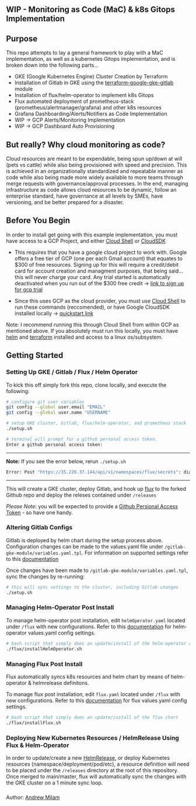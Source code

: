 ## WIP - Monitoring as Code (MaC) & k8s Gitops Implementation

## Purpose
This repo attempts to lay a general framework to play with a MaC implementation, as well as a kubernetes Gitops implementation, and is broken down into the following parts...

- GKE (Google Kubernetes Engine) Cluster Creation by Terraform
- Installation of Gitlab in GKE using  the [terraform-google-gke-gitlab](https://github.com/terraform-google-modules/terraform-google-gke-gitlab) module
- Installation of flux/helm-operator to implement k8s Gitops
- Flux automated deployment of prometheus-stack (prometheus/alertmanager/grafana) and other k8s resources
- Grafana Dashboarding/Alerts/Notifiers as Code Implementation
- WIP -> GCP Alerts/Monitoring Implementation
- WIP -> GCP Dashboard Auto Provisioning

## But really? Why cloud monitoring as code?
Cloud resources are meant to be expendable, being spun up/down at will (pets vs cattle) while also being provisioned with speed and precision. This is achieved in an organizationally standardized and repeatable manner as code while also being made more widely available to more teams through merge requests with governance/approval processes.
In the end, managing infrastructure as code allows cloud resources to be dynamic, follow an enterprise standard, have governance at all levels by SMEs, have versioning, and be better prepared for a disaster.

## Before You Begin
In order to install get going with this example implementation, you must have access to a GCP Project, and either [Cloud Shell](https://cloud.google.com/shell) or [CloudSDK](https://cloud.google.com/sdk/docs/quickstart)

- This requires that you have a google cloud project to work with. Google offers a free tier of GCP (one per each Gmail account) that equates to $300 of free resources. Signing up for this will require a credit/debit card for account creation and managment purposes, that being said... this will never charge your card. Any trial started is automatically deactivated when you run out of the $300 free credit -> [link to sign up for gcp trial](https://cloud.google.com/free)

- Since this uses GCP as the cloud provider, you must use [Cloud Shell](https://cloud.google.com/shell/docs) to run these commands (reccomended), or have Google CloudSDK installed locally -> [quickstart link](https://cloud.google.com/sdk/docs/quickstart)

Note: I recommend running this through Cloud Shell from within GCP as mentioned above. If you absolutely must run this locally, you must have [helm](https://helm.sh/docs/intro/install/) and [terraform](https://learn.hashicorp.com/tutorials/terraform/install-cli) installed and access to a linux os/subsystem.

## Getting Started
### Setting Up GKE / Gitlab / Flux / Helm Operator

To kick this off  simply fork this repo, clone locally, and execute the following:

```bash
# configure git user variables
git config --global user.email "EMAIL"
git config --global user.name "USERNAME"

# setup GKE cluster, Gitlab, flux/helm-operator, and prometheus stack
./setup.sh

# terminal will prompt for a github personal access token.
Enter a github personal access token:
```
---
**Note:** If you see the error below, rerun `./setup.sh`

```bash
Error: Post "https://35.226.37.144/api/v1/namespaces/flux/secrets": dial tcp 35.226.37.144:443: i/o timeout
```

---

This will create a GKE cluster, deploy Gitlab, and hook up [flux](https://fluxcd.io/) to the forked Github repo and deploy the releses contained under `/releases`

*Please Note*: you will be expected to provide a [Github Persional Access Token](https://docs.github.com/en/free-pro-team@latest/github/authenticating-to-github/creating-a-personal-access-token) - so have one handy.

### Altering Gitlab Configs
Gitlab is deployed by helm chart during the setup process above. Configuration changes can be made to the values.yaml file under `/gitlab-gke-module/variables.yaml.tpl`. For information on supported settings refer to this [documentation](https://gitlab.com/gitlab-org/charts/gitlab/-/blob/master/values.yaml)

Once changes have been made to `/gitlab-gke-module/variables.yaml.tpl`, sync the changes by re-running:
```bash 
# this will sync settings to the cluster, including Gitlab changes
./setup.sh
```
### Managing Helm-Operator Post Install
To manage helm-operator post installation, edit `helmOperator.yaml` located under `/flux` with new configurations. Refer to this [documentation](https://github.com/fluxcd/helm-operator/blob/master/chart/helm-operator/values.yaml) for helm-operator values.yaml config settings.
```bash
# bash script that simply does an update/install of the helm-operator chart
./flux/installHelmOperator.sh
```

### Managing Flux Post Install
Flux automatically syncs k8s resources and helm chart by means of helm-operator & helmrelease definitons.

To manage flux post installation, edit `flux.yaml` located under `/flux` with new configurations. Refer to this [documentation](https://github.com/fluxcd/flux/blob/master/chart/flux/values.yaml) for flux values.yaml config settings.
```bash
# bash script that simply does an update/install of the flux chart
./flux/installFlux.sh
```

### Deploying New Kubernetes  Resources / HelmRelease Using Flux & Helm-Operator
In order to update/create a new [HelmRelease](https://docs.fluxcd.io/projects/helm-operator/en/1.0.0-rc9/references/helmrelease-custom-resource.html), or deploy Kubernetes resources (namespace/deployment/pod/etc), a resource definition will need to be placed under the `/releases` directory at the root of this repository. Once merged to main/master, flux will automatically sync the changes with the GKE cluster on a 1 minute sync loop.









#####
Author: [Andrew Milam](https://www.linkedin.com/in/andrewmilam/)
###

